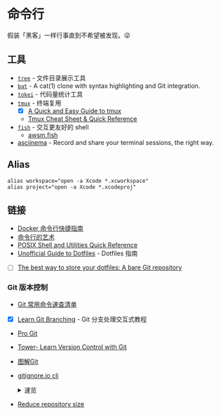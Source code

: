 # 命令行

假装「黑客」一样行事直到不希望被发现。😜

## 工具

- [`tree`]() - 文件目录展示工具
- [`bat`](https://github.com/sharkdp/bat) - A cat(1) clone with syntax highlighting and Git integration.
- [`tokei`](https://github.com/XAMPPRocky/tokei) - 代码量统计工具
- [`tmux`](https://github.com/tmux/tmux) - 终端复用
	- [x] [A Quick and Easy Guide to tmux](https://www.hamvocke.com/blog/a-quick-and-easy-guide-to-tmux/)
	- [Tmux Cheat Sheet & Quick Reference](https://tmuxcheatsheet.com/)
- [`fish`](https://fishshell.com/) - 交互更友好的 shell
	- [awsm.fish](https://github.com/jorgebucaran/awsm.fish)
- [asciinema](https://asciinema.org/) - Record and share your terminal sessions, the right way.

## Alias

```
alias workspace="open -a Xcode *.xcworkspace"
alias project="open -a Xcode *.xcodeproj"
```

## 链接

- [Docker 命令行快捷指南](https://devhints.io/docker)
- [命令行的艺术](https://github.com/jlevy/the-art-of-command-line/blob/master/README-zh.md)
- [POSIX Shell and Utilities Quick Reference](http://shellhaters.org/)
- [Unofficial Guide to Dotfiles](https://dotfiles.github.io/) - Dotfiles 指南
- [ ] [The best way to store your dotfiles: A bare Git repository](https://www.atlassian.com/git/tutorials/dotfiles)

### Git 版本控制

- [Git 常用命令速查清单](./git-quick-checklist.md)
- [x] [Learn Git Branching](https://learngitbranching.js.org/?locale=zh_CN) - Git 分支处理交互式教程
- [Pro Git](https://git-scm.com/book/zh/v2)
- [Tower- Learn Version Control with Git](https://www.git-tower.com/learn/git/ebook/cn/command-line/introduction)
- [图解Git](http://marklodato.github.io/visual-git-guide/index-zh-cn.html)
- [gitignore.io cli](https://docs.gitignore.io/install/command-line)

  <details><summary>速览</summary>

  安装：

  zhs
  ```sh
  echo "function gi() { curl -sLw "\n" https://www.toptal.com/  developers/gitignore/api/\$@ ;}" >> \
  ~/.zshrc && source ~/.zshrc
  ```

  使用：

  - `gi ios,swift >> .gitignore`
  - `gi list`
  </details>
- [Reduce repository size](https://docs.gitlab.com/ee/user/project/repository/reducing_the_repo_size_using_git.html)
